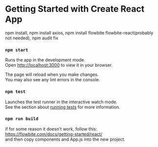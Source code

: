 # Getting Started with Create React App
npm install, 
npm install axios, 
npm install flowbite flowbite-react(probably not needed), 
npm audit fix


### `npm start`

Runs the app in the development mode.\
Open [http://localhost:3000](http://localhost:3000) to view it in your browser.

The page will reload when you make changes.\
You may also see any lint errors in the console.

### `npm test`

Launches the test runner in the interactive watch mode.\
See the section about [running tests](https://facebook.github.io/create-react-app/docs/running-tests) for more information.

### `npm run build`

if for some reason it doesn't work, follow this:  https://flowbite.com/docs/getting-started/react/   
and then copy components and App.js into the new project.
